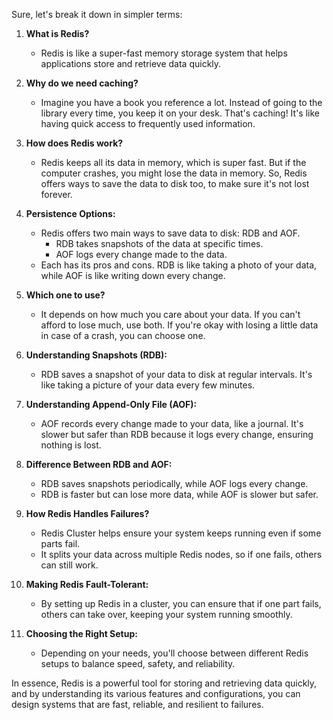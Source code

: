 Sure, let's break it down in simpler terms:

1. **What is Redis?**
   - Redis is like a super-fast memory storage system that helps applications store and retrieve data quickly.

2. **Why do we need caching?**
   - Imagine you have a book you reference a lot. Instead of going to the library every time, you keep it on your desk. That's caching! It's like having quick access to frequently used information.

3. **How does Redis work?**
   - Redis keeps all its data in memory, which is super fast. But if the computer crashes, you might lose the data in memory. So, Redis offers ways to save the data to disk too, to make sure it's not lost forever.

4. **Persistence Options:**
   - Redis offers two main ways to save data to disk: RDB and AOF.
     - RDB takes snapshots of the data at specific times.
     - AOF logs every change made to the data.
   - Each has its pros and cons. RDB is like taking a photo of your data, while AOF is like writing down every change.

5. **Which one to use?**
   - It depends on how much you care about your data. If you can't afford to lose much, use both. If you're okay with losing a little data in case of a crash, you can choose one.

6. **Understanding Snapshots (RDB):**
   - RDB saves a snapshot of your data to disk at regular intervals. It's like taking a picture of your data every few minutes.

7. **Understanding Append-Only File (AOF):**
   - AOF records every change made to your data, like a journal. It's slower but safer than RDB because it logs every change, ensuring nothing is lost.

8. **Difference Between RDB and AOF:**
   - RDB saves snapshots periodically, while AOF logs every change.
   - RDB is faster but can lose more data, while AOF is slower but safer.

9. **How Redis Handles Failures?**
   - Redis Cluster helps ensure your system keeps running even if some parts fail.
   - It splits your data across multiple Redis nodes, so if one fails, others can still work.

10. **Making Redis Fault-Tolerant:**
    - By setting up Redis in a cluster, you can ensure that if one part fails, others can take over, keeping your system running smoothly.

11. **Choosing the Right Setup:**
    - Depending on your needs, you'll choose between different Redis setups to balance speed, safety, and reliability.

In essence, Redis is a powerful tool for storing and retrieving data quickly, and by understanding its various features and configurations, you can design systems that are fast, reliable, and resilient to failures.
